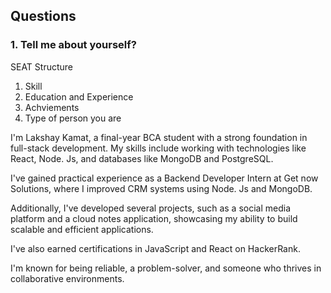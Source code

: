 ## Questions
### 1. Tell me about yourself?
SEAT Structure
1. Skill
2. Education and Experience 
3. Achviements
4. Type of person you are

I'm Lakshay Kamat, a final-year BCA student with a strong foundation in full-stack development. My skills include working with technologies like React, Node. Js, and databases like MongoDB and PostgreSQL. 

I've gained practical experience as a Backend Developer Intern at Get now Solutions, where I improved CRM systems using Node. Js and MongoDB. 

Additionally, I've developed several projects, such as a social media platform and a cloud notes application, showcasing my ability to build scalable and efficient applications. 

I've also earned certifications in JavaScript and React on HackerRank. 

I'm known for being reliable, a problem-solver, and someone who thrives in collaborative environments.